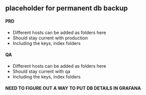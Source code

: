
## placeholder for permanent db backup

#### PRD
- Different hosts can be added as folders here
- Should stay current with production
- Including the keys, index folders
#### QA 
- Different hosts can be added as folders here
- Should stay current with qa
- Including the keys, index folders
#### NEED TO FIGURE OUT A WAY TO PUT DB DETAILS IN GRAFANA
